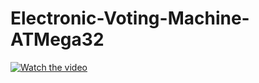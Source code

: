 # Electronic-Voting-Machine-ATMega32
[![Watch the video](https://img.youtube.com/vi/H2CRHdH6ACQ/maxresdefault.jpg)](https://youtu.be/H2CRHdH6ACQ)
